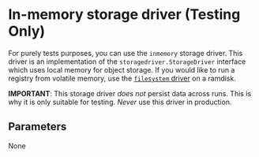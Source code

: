 <!--[metadata]>
+++
title = "In-memory storage driver"
description = "Explains how to use the in-memory storage drivers"
keywords = ["registry, service, driver, images, storage,  in-memory"]
[menu.main]
parent="smn_storagedrivers"
+++
<![end-metadata]-->


# In-memory storage driver (Testing Only)

For purely tests purposes, you can use the `inmemory` storage driver. This
driver is an implementation of the `storagedriver.StorageDriver` interface which
uses local memory for object storage. If you would like to run a registry from
volatile memory, use the [`filesystem` driver](filesystem.md) on a ramdisk.

**IMPORTANT**: This storage driver *does not* persist data across runs. This is why it is only suitable for testing. *Never* use this driver in production.

## Parameters

None
